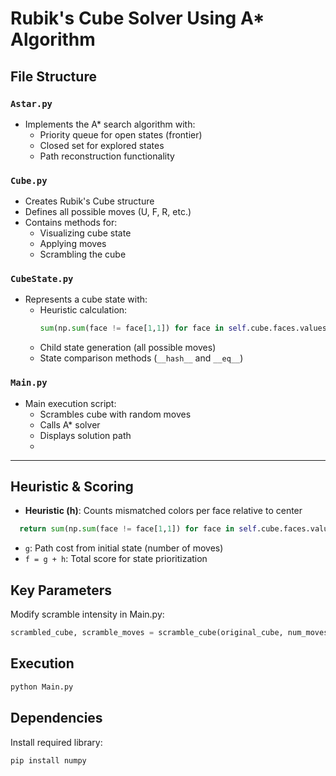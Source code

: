 # Rubik's Cube Solver Using A* Algorithm

## File Structure

### `Astar.py`
- Implements the A* search algorithm with:
  - Priority queue for open states (frontier)
  - Closed set for explored states
  - Path reconstruction functionality

### `Cube.py`
- Creates Rubik's Cube structure
- Defines all possible moves (U, F, R, etc.)
- Contains methods for:
  - Visualizing cube state
  - Applying moves
  - Scrambling the cube

### `CubeState.py`
- Represents a cube state with:
  - Heuristic calculation: 
    ```python
    sum(np.sum(face != face[1,1]) for face in self.cube.faces.values()
    ```
  - Child state generation (all possible moves)
  - State comparison methods (`__hash__` and `__eq__`)

### `Main.py`
- Main execution script:
  - Scrambles cube with random moves
  - Calls A* solver
  - Displays solution path
  - 
---

## Heuristic & Scoring
- **Heuristic (h)**: 
  Counts mismatched colors per face relative to center
```python
  return sum(np.sum(face != face[1,1]) for face in self.cube.faces.values()
```
- `g`: Path cost from initial state (number of moves)
- `f = g + h`: Total score for state prioritization

## Key Parameters
Modify scramble intensity in Main.py:
```python
scrambled_cube, scramble_moves = scramble_cube(original_cube, num_moves=10)  # Default: 10 moves
```

## Execution
```bash
python Main.py
```
## Dependencies
Install required library:
```bash
pip install numpy
```
